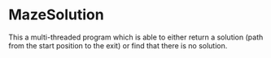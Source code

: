 # MazeSolution
This a multi-threaded program which is able to either return a solution (path from the start position to the exit) or find that there is no solution.
